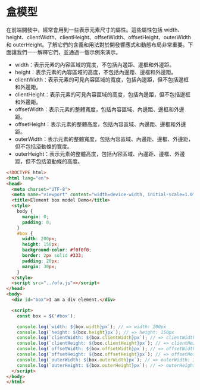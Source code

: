 # 盒模型

在前端開發中，經常會用到一些表示元素尺寸的屬性。這些屬性包括 width、height、clientWidth、clientHeight、offsetWidth、offsetHeight、outerWidth 和 outerHeight。了解它們的含義和用法對於開發響應式和動態布局非常重要。下面讓我們一一解釋它們，並通過一個示例來演示。

- width：表示元素的內容區域的寬度，不包括內邊距、邊框和外邊距。
- height：表示元素的內容區域的高度，不包括內邊距、邊框和外邊距。
- clientWidth：表示元素的可見內容區域的寬度，包括內邊距，但不包括邊框和外邊距。
- clientHeight：表示元素的可見內容區域的高度，包括內邊距，但不包括邊框和外邊距。
- offsetWidth：表示元素的整體寬度，包括內容區域、內邊距、邊框和外邊距。
- offsetHeight：表示元素的整體高度，包括內容區域、內邊距、邊框和外邊距。
- outerWidth：表示元素的整體寬度，包括內容區域、內邊距、邊框、外邊距，但不包括滾動條的寬度。
- outerHeight：表示元素的整體高度，包括內容區域、內邊距、邊框、外邊距，但不包括滾動條的高度。

```html
<!DOCTYPE html>
<html lang="en">
<head>
  <meta charset="UTF-8">
  <meta name="viewport" content="width=device-width, initial-scale=1.0">
  <title>Element box model Demo</title>
  <style>
    body {
      margin: 0;
      padding: 0;
    }
    #box {
      width: 200px;
      height: 150px;
      background-color: #f0f0f0;
      border: 2px solid #333;
      padding: 20px;
      margin: 30px;
    }
  </style>
  <script src="../ofa.js"></script>
</head>
<body>
  <div id="box">I am a div element.</div>

  <script>
    const box = $('#box');

    console.log(`width: ${box.width}px`); // => width: 200px
    console.log(`height: ${box.height}px`); // => height: 150px
    console.log(`clientWidth: ${box.clientWidth}px`); // => clientWidth: 240px
    console.log(`clientHeight: ${box.clientHeight}px`); // => clientHeight: 190px
    console.log(`offsetWidth: ${box.offsetWidth}px`); // => offsetWidth: 244px
    console.log(`offsetHeight: ${box.offsetHeight}px`); // => offsetHeight: 194px
    console.log(`outerWidth: ${box.outerWidth}px`); // => outerWidth: 304px
    console.log(`outerHeight: ${box.outerHeight}px`); // => outerHeight: 254px
  </script>
</body>
</html>

```